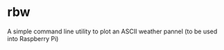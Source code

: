 # rbw

A simple command line utility to plot an ASCII weather pannel (to be used into Raspberry Pi)
